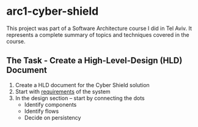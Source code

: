 # arc1-cyber-shield

This project was part of a Software Architecture course I did in Tel Aviv. It represents a complete summary of topics and techniques covered in the course.


## The Task - Create a High-Level-Design (HLD) Document

1. Create a HLD document for the Cyber Shield solution
2. Start with [requirements](./cyber-shield/req.md) of the system
3. In the design section – start by connecting the dots
    - Identify components
    - Identify flows
    - Decide on persistency

